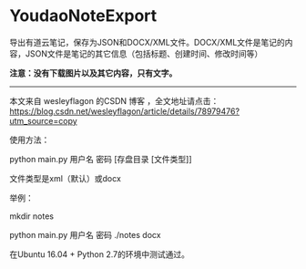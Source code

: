# YoudaoNoteExport
导出有道云笔记，保存为JSON和DOCX/XML文件。DOCX/XML文件是笔记的内容，JSON文件是笔记的其它信息（包括标题、创建时间、修改时间等）

**注意：没有下载图片以及其它内容，只有文字。**

---------------------

本文来自 wesleyflagon 的CSDN 博客 ，全文地址请点击：https://blog.csdn.net/wesleyflagon/article/details/78979476?utm_source=copy 

使用方法：

python main.py 用户名 密码 [存盘目录 [文件类型]]

文件类型是xml（默认）或docx


举例：

mkdir notes

python main.py 用户名 密码 ./notes docx


在Ubuntu 16.04 + Python 2.7的环境中测试通过。
